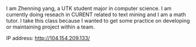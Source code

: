 I am Zhenning yang, a UTK student major in computer science. I am currently doing reseach in CURENT related to text mining and I am a math tutor. I take this class because I wanted to get some practice on developing or maintaining project within a team.   

IP address: http://104.154.209.133/

